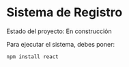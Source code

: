 <h1> Sistema de Registro</h1>

Estado del proyecto: En construcción

Para ejecutar el sistema, debes poner:

```npm install react```
